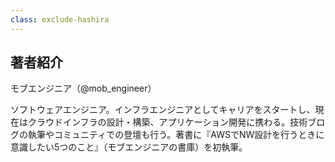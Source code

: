 ```yaml
---
class: exclude-hashira
---
```


## 著者紹介

モブエンジニア（@mob_engineer）

ソフトウェアエンジニア。インフラエンジニアとしてキャリアをスタートし、現在はクラウドインフラの設計・構築、アプリケーション開発に携わる。技術ブログの執筆やコミュニティでの登壇も行う。著書に『AWSでNW設計を行うときに意識したい5つのこと』（モブエンジニアの書庫）を初執筆。
